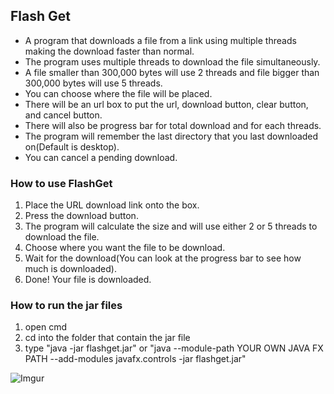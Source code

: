 ## Flash Get
- A program that downloads a file from a link using multiple threads making the download faster than normal. 
- The program uses multiple threads to download the file simultaneously.
- A file smaller than 300,000 bytes will use 2 threads and file bigger than 300,000 bytes will use 5 threads.
- You can choose where the file will be placed. 
- There will be an url box to put the url, download button, clear button, and cancel button.
- There will also be progress bar for total download and for each threads.
- The program will remember the last directory that you last downloaded on(Default is desktop).
- You can cancel a pending download.

### How to use FlashGet
1. Place the URL download link onto the box.
2. Press the download button.
3. The program will calculate the size and will use either 2 or 5 threads to download the file.
4. Choose where you want the file to be download.
5. Wait for the download(You can look at the progress bar to see how much is downloaded).
6. Done! Your file is downloaded.

### How to run the jar files
1. open cmd
2. cd into the folder that contain the jar file
3. type "java -jar flashget.jar" or "java --module-path YOUR OWN JAVA FX PATH --add-modules javafx.controls -jar flashget.jar"


![Imgur](https://i.imgur.com/2eDWvkg.png)